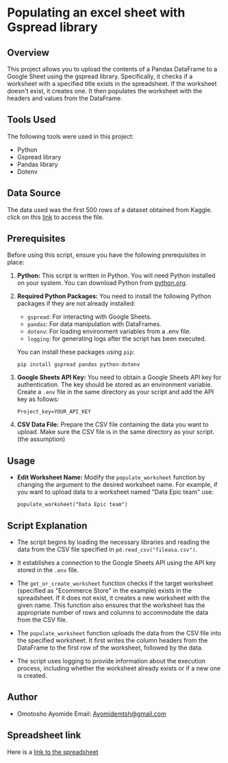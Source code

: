 # Populating an excel sheet with Gspread library

## Overview

This project allows you to upload the contents of a Pandas DataFrame to a Google Sheet using the gspread library. Specifically, it checks if a worksheet with a specified title exists in the spreadsheet. If the worksheet doesn't exist, it creates one. It then populates the worksheet with the headers and values from the DataFrame.


## Tools Used
The following tools were used in this project:
   - Python
   - Gspread library
   - Pandas library
   - Dotenv

##  Data Source
The data used was the first 500 rows of a dataset obtained from Kaggle. click on this [link](https://www.kaggle.com/datasets/lissetteg/ecommerce-dataset) to access the file.

## Prerequisites

Before using this script, ensure you have the following prerequisites in place:

1. **Python:** This script is written in Python. You will need Python installed on your system. You can download Python from [python.org](https://www.python.org/downloads/).

2. **Required Python Packages:** You need to install the following Python packages if they are not already installed:

   - `gspread`: For interacting with Google Sheets.
   - `pandas`: For data manipulation with DataFrames.
   - `dotenv`: For loading environment variables from a .env file.
   - `logging`: for generating logs after the script has been executed.

   You can install these packages using `pip`:

   ```
   pip install gspread pandas python-dotenv
   ```

3. **Google Sheets API Key:** You need to obtain a Google Sheets API key for authentication. The key should be stored as an environment variable. Create a `.env` file in the same directory as your script and add the API key as follows:

   ```
   Project_key=YOUR_API_KEY
   ```

4. **CSV Data File:** Prepare the CSV file containing the data you want to upload. Make sure the CSV file is in the same directory as your script.(the assumption)

## Usage

- **Edit Worksheet Name:** Modify the `populate_worksheet` function by changing the argument to the desired worksheet name. For example, if you want to upload data to a worksheet named "Data Epic team" use:

   ```
   populate_worksheet("Data Epic team")
   ```


## Script Explanation

- The script begins by loading the necessary libraries and reading the data from the CSV file specified in `pd.read_csv("fileasa.csv")`.

- It establishes a connection to the Google Sheets API using the API key stored in the `.env` file.

- The `get_or_create_worksheet` function checks if the target worksheet (specified as "Ecommerce Store" in the example) exists in the spreadsheet. If it does not exist, it creates a new worksheet with the given name. This function also ensures that the worksheet has the appropriate number of rows and columns to accommodate the data from the CSV file.

- The `populate_worksheet` function uploads the data from the CSV file into the specified worksheet. It first writes the column headers from the DataFrame to the first row of the worksheet, followed by the data.

- The script uses logging to provide information about the execution process, including whether the worksheet already exists or if a new one is created.



## Author

 - Omotosho Ayomide
 Email: Ayomidemtsh@gmail.com



 ## Spreadsheet link
 
Here is a [link to the spreadsheet](https://docs.google.com/spreadsheets/d/1CpGvA2oy0FOdC-IdyFeO2JDkaiWxY9sX1cO6Vl8Zz04/edit?usp=sharing)  
